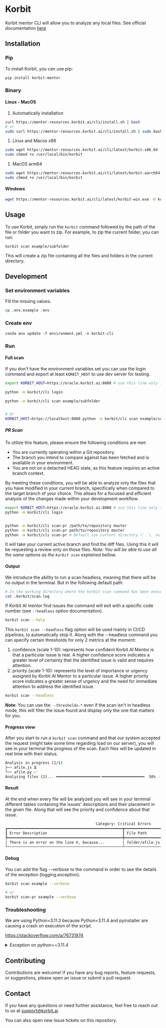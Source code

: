 # Korbit

Korbit mentor CLI will allow you to analyze any local files. See official documentation [here](https://docs.korbit.ai/cli/cli_quickstart)

## Installation

### Pip

To install Korbit, you can use pip:

```
pip install korbit-mentor
```

### Binary

#### Linux - MacOS

1. Automatically installation

```sh
curl https://mentor-resources.korbit.ai/cli/install.sh | bash
# or
sudo curl https://mentor-resources.korbit.ai/cli/install.sh | sudo bash
```

1. Linux and Macos x86

```sh
sudo wget https://mentor-resources.korbit.ai/cli/latest/korbit-x86_64 -O /usr/local/bin/korbit
sudo chmod +x /usr/local/bin/korbit
```

1. MacOS arm64

```sh
sudo wget https://mentor-resources.korbit.ai/cli/latest/korbit-aarch64 -O /usr/local/bin/korbit
sudo chmod +x /usr/local/bin/korbit
```

#### Windows

```sh
wget https://mentor-resources.korbit.ai/cli/latest/korbit-win.exe -O korbit.exe
```

## Usage

To use Korbit, simply run the `korbit` command followed by the path of the file or folder you want to zip. For example, to zip the current folder, you can run:

```
korbit scan example/subfolder
```

This will create a zip file containing all the files and folders in the current directory.

## Development

### Set environment variables

Fill the missing values.

```sh
cp .env.example .env
```

### Create env

```
conda env update -f environment.yml -n korbit-cli
```

### Run

#### Full scan

If you don't have the environment variables set you can use the login command and export at least `KORBIT_HOST` to use dev server for testing.

```sh
export KORBIT_HOST=https://oracle.korbit.ai:8000 # use this line only if you test on dev

python -m korbit/cli login

python -m korbit/cli scan example/subfolder


# Or
KORBIT_HOST=https://localhost:8000 python -m korbit/cli scan example/subfolder
```

##### PR Scan

To utilize this feature, please ensure the following conditions are met:

- You are currently operating within a Git repository.
- The branch you intend to compare against has been fetched and is available in your environment.
- You are not on a detached HEAD state, as this feature requires an active branch context.

By meeting these conditions, you will be able to analyze only the files that you have modified in your current branch, specifically when compared to the target branch of your choice. This allows for a focused and efficient analysis of the changes made within your development workflow.

```sh
export KORBIT_HOST=https://oracle.korbit.ai:8000 # use this line only if you test on dev
python -m korbit/cli login


python -m korbit/cli scan-pr /path/to/repository master
python -m korbit/cli scan-pr path/to/repository master
python -m korbit/cli scan-pr # Default use current directory (`.`), as the repository and `master` as the base branch
```

It will take your current active branch and find the diff files. Using this it will be requesting a review only on those files.
_Note: You will be able to use all the same options as the `korbit scan` explained bellow._

#### Output

We introduce the ability to run a scan headless, meaning that there will be no output in the terminal. But in the following default path:

```sh
# In the working directory where the korbit scan command has been executed.
cat .korbit/scan.log
```

If Korbit AI mentor find issues the command will exit with a specific code number (see `--headless` option documentation).

```sh
korbit scan --help
```

This `korbit scan --headless` flag option will be used mainly in CI/CD pipelines, to automatically stop it.
Along with the --headless command you can specify certain thresholds for only 2 metrics at the moment:

1. confidence (scale 1-10): represents how confident Korbit AI Mentor is that a particular issue is real. A higher confidence score indicates a greater level of certainty that the identified issue is valid and requires attention.
1. priority (scale 1-10): represents the level of importance or urgency assigned by Korbit AI Mentor to a particular issue. A higher priority score indicates a greater sense of urgency and the need for immediate attention to address the identified issue.

```sh
korbit scan --headless
```

**Note**: You can use the `--thresholds-*` even if the scan isn't in headless mode, this will filter the issue found and display only the one that matters for you.

#### Progress view

After you start to run a `korbit scan` command and that our system accepted the request (might take some time regarding load on our server), you will see in your terminal the progress of the scan. Each files will be updated in real time with their status.

```sh
Analysis in progress (1/1)
├── afile.js ⏳
└── afile.py ✅
Analyzing files (2)... ━━━━━━━━━━━━━━━━━━━━╺━━━━━━━━━━━━━━━━━━━  50% -:--:--
```

#### Result

At the end when every file will be analyzed you will see in your terminal different tables containing the issues' descriptions and their placement in the given file. Along that will see the priority and confidence about that issue.

```sh
                                         Category: Critical Errors
┏━━━━━━━━━━━━━━━━━━━━━━━━━━━━━━━━━━━━━━━━━━━━━━━━━━━━┳━━━━━━━━━━━━━━━━━━━━━━━━━━━━┳━━━━━━━━━━━━┳━━━━━━━━━━┓
┃ Error Description                                  ┃ File Path                  ┃ Confidence ┃ Priority ┃
┡━━━━━━━━━━━━━━━━━━━━━━━━━━━━━━━━━━━━━━━━━━━━━━━━━━━━╇━━━━━━━━━━━━━━━━━━━━━━━━━━━━╇━━━━━━━━━━━━╇━━━━━━━━━━┩
│ There is an error on the line X, because...        │ folder/afile.js            │ 10         │ 9        │
└────────────────────────────────────────────────────┴────────────────────────────┴────────────┴──────────┘
```

#### Debug

You can add the flag --verbose to the command in order to see the details of the exception (logging.exception).

```sh
korbit scan example --verbose

# or
korbit scan-pr example --verbose
```

### Troubleshooting

We are using Python=3.11.3 because Python=3.11.4 and pyinstaller are causing a crash on execution of the script.

https://stackoverflow.com/a/76731974

<details>
<summary>Exception on python==3.11.4</summary>

```
❯ dist/korbit example/subfolder
[8650] Module object for pyimod02_importers is NULL!
Traceback (most recent call last):
  File "PyInstaller/loader/pyimod02_importers.py", line 22, in <module>
  File "pathlib.py", line 14, in <module>
  File "urllib/parse.py", line 40, in <module>
ModuleNotFoundError: No module named 'ipaddress'
Traceback (most recent call last):
  File "PyInstaller/loader/pyiboot01_bootstrap.py", line 17, in <module>
ModuleNotFoundError: No module named 'pyimod02_importers'
[8650] Failed to execute script 'pyiboot01_bootstrap' due to unhandled exception!
```

</details>

## Contributing

Contributions are welcome! If you have any bug reports, feature requests, or suggestions, please open an issue or submit a pull request.

## Contact

If you have any questions or need further assistance, feel free to reach out to us at [support@korbit.ai](mailto:support@korbit.ai).

You can also open new Issue tickets on this repository.
